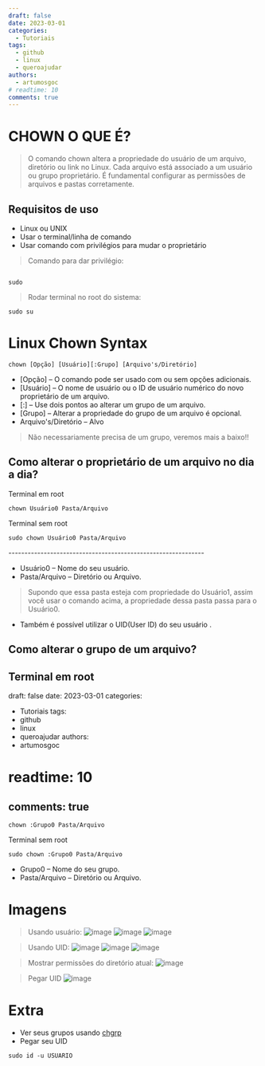 ```yaml
---
draft: false 
date: 2023-03-01
categories:
  - Tutoriais
tags:
  - github
  - linux
  - queroajudar
authors:
  - artumosgoc
# readtime: 10
comments: true
---
```

# CHOWN O QUE É?

> O comando chown altera a propriedade do usuário de um arquivo, diretório ou link no Linux. Cada arquivo está associado a um usuário ou grupo proprietário. É fundamental configurar as permissões de arquivos e pastas corretamente.

## Requisitos de uso 

- Linux ou UNIX
- Usar o terminal/linha de comando
- Usar comando com privilégios para mudar o proprietário

> Comando para dar privilégio:
```console

sudo 
```
> Rodar terminal no root do sistema:
```console
sudo su
```

# 
# Linux Chown Syntax

```console 
chown [Opção] [Usuário][:Grupo] [Arquivo's/Diretório] 
```
- [Opção] – O comando pode ser usado com ou sem opções adicionais.
- [Usuário] – O nome de usuário ou o ID de usuário numérico do novo proprietário de um arquivo.
- [:] – Use dois pontos ao alterar um grupo de um arquivo.
- [Grupo] – Alterar a propriedade do grupo de um arquivo é opcional.
- Arquivo's/Diretório  – Alvo

> Não necessariamente precisa de um grupo, veremos mais a baixo!!

## Como alterar o proprietário de um arquivo no dia a dia?

 Terminal em root
```console 
chown Usuário0 Pasta/Arquivo
```
 Terminal sem root
```console 
sudo chown Usuário0 Pasta/Arquivo
```

*-------------------------------------------------------------*
- Usuário0 – Nome do seu usuário.
- Pasta/Arquivo – Diretório ou Arquivo.

> Supondo que essa pasta esteja com propriedade do Usuário1, assim você usar o comando acima, a propriedade dessa pasta passa para o Usuário0. 
- Também é possível utilizar o UID(User ID) do seu usuário .

## Como alterar o grupo de um arquivo?

 Terminal em root
---
draft: false 
date: 2023-03-01
categories:
  - Tutoriais
tags:
  - github
  - linux
  - queroajudar
authors:
  - artumosgoc
# readtime: 10
comments: true
---
```console 
chown :Grupo0 Pasta/Arquivo
```
 Terminal sem root
```console 
sudo chown :Grupo0 Pasta/Arquivo
```

- Grupo0 – Nome do seu grupo.
- Pasta/Arquivo – Diretório ou Arquivo.

# Imagens
> Usando usuário: 
![image](https://github.com/codaqui/institucional/assets/63540372/62bce262-a411-4745-a018-fda0f498ef2e)
![image](https://github.com/codaqui/institucional/assets/63540372/d4f5cbf7-17a8-4150-8061-2ac772a7f61e)
![image](https://github.com/codaqui/institucional/assets/63540372/d4738a92-75ad-4c8e-8682-5316da4bf40c)

> Usando UID:
![image](https://github.com/codaqui/institucional/assets/63540372/62bce262-a411-4745-a018-fda0f498ef2e)
![image](https://github.com/codaqui/institucional/assets/63540372/3b2ddd96-0245-48d7-a015-752e71d9bf1c)
![image](https://github.com/codaqui/institucional/assets/63540372/d4738a92-75ad-4c8e-8682-5316da4bf40c)

> Mostrar permissões do diretório atual:
![image](https://github.com/codaqui/institucional/assets/63540372/ac364ece-a253-4c2e-91d1-9147161da7b1)

> Pegar UID
![image](https://github.com/codaqui/institucional/assets/63540372/abd41bd3-7f2e-40b1-8163-f145a10c21ef)

# Extra

- Ver seus grupos usando [chgrp](https://phoenixnap-com.translate.goog/kb/chgrp-command?_x_tr_sl=en&_x_tr_tl=pt&_x_tr_hl=pt-BR&_x_tr_pto=wapp)
- Pegar seu UID

```console 
sudo id -u USUARIO
```
